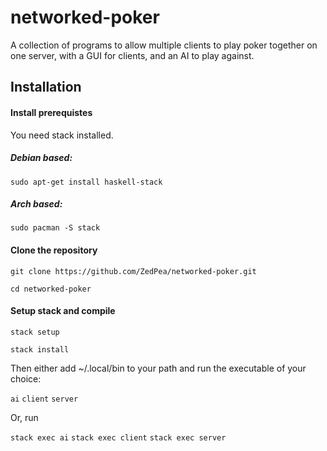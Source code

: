 # networked-poker
A collection of programs to allow multiple clients to play poker together on one server, with a GUI for clients, and an AI to play against.

## Installation

#### Install prerequistes
You need stack installed.

##### Debian based:
`sudo apt-get install haskell-stack`

##### Arch based:
`sudo pacman -S stack`

#### Clone the repository

`git clone https://github.com/ZedPea/networked-poker.git`

`cd networked-poker`

#### Setup stack and compile

`stack setup`

`stack install`

Then either add ~/.local/bin to your path and run the executable of your choice:

`ai`
`client`
`server`

Or, run

`stack exec ai`
`stack exec client`
`stack exec server`
